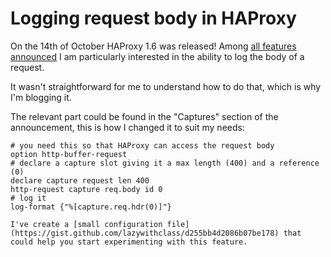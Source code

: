 # Logging request body in HAProxy

On the 14th of October HAProxy 1.6 was released! Among [all features announced](http://blog.haproxy.com/2015/10/14/whats-new-in-haproxy-1-6/) I am particularly interested in the ability to log the body of a request.

It wasn't straightforward for me to understand how to do that, which is why I'm blogging it.

The relevant part could be found in the "Captures" section of the announcement, this is how I changed it to suit my needs:

```
# you need this so that HAProxy can access the request body
option http-buffer-request
# declare a capture slot giving it a max length (400) and a reference (0)
declare capture request len 400
http-request capture req.body id 0
# log it
log-format {"%[capture.req.hdr(0)]"}

I've create a [small configuration file](https://gist.github.com/lazywithclass/d255bb4d2086b07be178) that could help you start experimenting with this feature.

